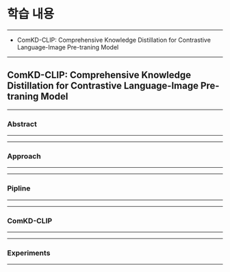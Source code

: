 # 학습 내용

---

- ComKD-CLIP: Comprehensive Knowledge Distillation for Contrastive Language-Image Pre-traning Model

---

## ComKD-CLIP: Comprehensive Knowledge Distillation for Contrastive Language-Image Pre-traning Model

---

### Abstract

---



---

### Approach

---



---

### Pipline

---



---

### ComKD-CLIP

---



---

### Experiments

---
